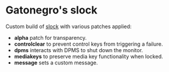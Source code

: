 # Gatonegro's slock

Custom build of [slock](https://tools.suckless.org/slock) with various patches
applied:

+ **alpha** patch for transparency.
+ **controlclear** to prevent control keys from triggering a failure.
+ **dpms** interacts with DPMS to shut down the monitor.
+ **mediakeys** to preserve media key functionality when locked.
+ **message** sets a custom message.
